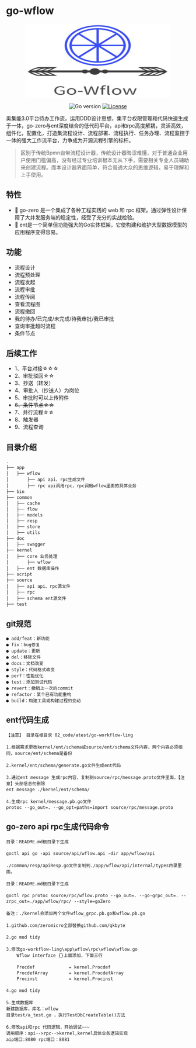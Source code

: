 # go-wflow

<div align=center>
<img src="./QQ截图20221009124602.png" width="400" height="200"/>

<br/>

![Go version](http://img.shields.io/badge/go-v1.18-9cf)
[![License](http://img.shields.io/badge/license-MIT-blue.svg)](https://github.com/qkbyte/go-workflow/blob/ling/LICENSE)

</div>

奥集能3.0平台待办工作流，运用DDD设计思想，集平台权限管理和代码快速生成于一体，go-zero与ent深度结合的低代码平台，api和rpc高度解耦，灵活高效，组件化，配置化，打造集流程设计、流程部署、流程执行、任务办理、流程监控于一体的强大工作流平台，力争成为开源流程引擎的标杆。

> 区别于传统Bpmn自带流程设计器，传统设计器晦涩难懂，对于普通企业用户使用门槛偏高，没有经过专业培训根本无从下手，需要相关专业人员辅助来创建流程。而本设计器界面简单，符合普通大众的思维逻辑，易于理解和上手使用。

## 特性
- 👏 go-zero 是一个集成了各种工程实践的 web 和 rpc 框架。通过弹性设计保障了大并发服务端的稳定性，经受了充分的实战检验。
- 💪 ent是一个简单但功能强大的Go实体框架，它使构建和维护大型数据模型的应用程序变得容易。

## 功能

* 流程设计
* 流程预处理
* 流程发起
* 流程审批
* 流程传阅
* 查看流程图
* 流程撤回
* 我的待办/已完成/未完成/待我审批/我已审批
* 查询审批超时流程
* 条件节点

## 后续工作


* 1、平台对接☆☆☆
* 2、审批驳回☆☆
* 3、抄送（转发）
* 4、审批人（抄送人）为岗位
* 5、审批时可以上传附件
* ~~6、条件节点☆☆~~
* 7、并行流程☆☆
* 8、触发器
* 9、流程查询


## 目录介绍

```
.
├── app
│	├── wflow
│   	├── api api、rpc生成文件
│    	├── rpc api调用rpc，rpc调用wflow里面的具体业务
├── bin
├── common
│	├── cache
│	├── flow 
│	├── models
│	├── resp
│	├── store
│	├── utils
├── doc
│	├── swagger
├── kernel
│	├── core 业务处理
│		├── wflow
│	├── ent 数据库操作
├── script
├── source
│	├── api api、rpc源文件
│   ├── rpc
│   ├── schema ent源文件
├── test
```

## git规范
```
● add/feat：新功能
● fix：bug修复
● update：更新
● del：移除文件
● docs：文档改变
● style：代码格式改变
● perf：性能优化
● test：添加测试代码
● revert：撤销上一次的commit
● refactor：某个已有功能重构
● build：构建工具或构建过程的变动
```

## ent代码生成
```
【注意】 目录在根目录 02_code/atest/go-workflow-ling

1.根据需求更改kernel/ent/schema或source/ent/schema文件内容，两个内容必须相同，source/ent/schema是备份

2.kernel/ent/schema/generate.go文件生成ent代码

3.通过ent message 生成rpc内容，复制到source/rpc/message.proto文件里面，【注意】头部信息勿删除
ent message ./kernel/ent/schema/

4.生成rpc kernel/message.pb.go文件
protoc --go_out=. --go_opt=paths=import source/rpc/message.proto
```

## go-zero api rpc生成代码命令
```
目录：README.md根目录下生成

goctl api go -api source/api/wflow.api -dir app/wflow/api

./common/resp/apiResp.go文件复制到./app/wflow/api/internal/types目录里面。

目录：README.md根目录下生成

goctl rpc protoc source/rpc/wflow.proto --go_out=. --go-grpc_out=. --zrpc_out=./app/wflow/rpc/ --style=goZero

备注：./kernel会添加两个文件wflow_grpc.pb.go和wflow.pb.go

1.github.com/zeromicro全部替换github.com/qkbyte

2.go mod tidy

3.修改go-workflow-ling\app\wflow\rpc\wflow\wflow.go
	Wflow interface {}上面添加，下面三行
	
    Procdef       		= kernel.Procdef
	ProcdefArray        = kernel.ProcdefArray
	Procinst       		= kernel.Procinst

4.go mod tidy

5.生成数据库
新建数据库，库名：wflow
目录test/a_test.go ，执行TestDbCreateTable()方法

6.修改api和rpc 代码逻辑，开始调试~~~
调用顺序：api-->rpc-->kernel,kernel具体业务逻辑实现
aip端口:8080 rpc端口：8081

```




